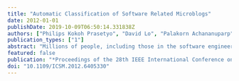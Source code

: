 ```yaml
---
title: "Automatic Classification of Software Related Microblogs"
date: 2012-01-01
publishDate: 2019-10-09T06:50:14.331838Z
authors: ["Philips Kokoh Prasetyo", "David Lo", "Palakorn Achananuparp", "Yuan Tian", "Ee-Peng Lim"]
publication_types: ["1"]
abstract: "Millions of people, including those in the software engineering communities have turned to microblogging services, such as Twitter, as a means to quickly disseminate information. A number of past studies by Treude et al., Storey, and Yuan et al. have shown that a wealth of interesting information is stored in these microblogs. However, microblogs also contain a large amount of noisy content that are less relevant to software developers in engineering software systems. In this work, we perform a preliminary study to investigate the feasibility of automatic classification of microblogs into two categories: relevant and irrelevant to engineering software systems. We extract features from the textual content of the microblogs and the titles of any URLs mentioned in the microblogs. These features are then used to learn a discriminative model used in classifying relevant and irrelevant microblogs. We show that our trained model can achieve a promising classification performance. © 2012 IEEE."
featured: false
publication: "*Proceedings of the 28th IEEE International Conference on Software Maintenance - ICSM '12*"
doi: "10.1109/ICSM.2012.6405330"
---
```


